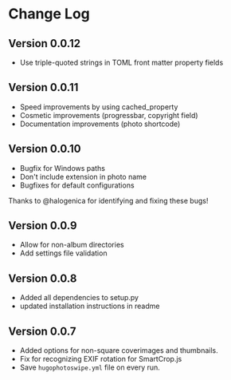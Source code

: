 # Change Log

## Version 0.0.12

- Use triple-quoted strings in TOML front matter property fields

## Version 0.0.11

- Speed improvements by using cached_property
- Cosmetic improvements (progressbar, copyright field)
- Documentation improvements (photo shortcode)

## Version 0.0.10

- Bugfix for Windows paths
- Don't include extension in photo name
- Bugfixes for default configurations

Thanks to @halogenica for identifying and fixing these bugs!

## Version 0.0.9

- Allow for non-album directories
- Add settings file validation

## Version 0.0.8

- Added all dependencies to setup.py
- updated installation instructions in readme

## Version 0.0.7

- Added options for non-square coverimages and thumbnails.
- Fix for recognizing EXIF rotation for SmartCrop.js
- Save ``hugophotoswipe.yml`` file on every run.
